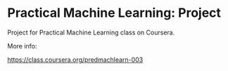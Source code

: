 Practical Machine Learning: Project
=======================================

Project for Practical Machine Learning class on Coursera.

More info:

https://class.coursera.org/predmachlearn-003
